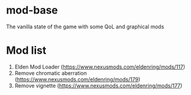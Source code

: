# mod-base
The vanilla state of the game with some QoL and graphical mods

# Mod list
1. Elden Mod Loader (https://www.nexusmods.com/eldenring/mods/117)
2. Remove chromatic aberration (https://www.nexusmods.com/eldenring/mods/179)
3. Remove vignette (https://www.nexusmods.com/eldenring/mods/177)
